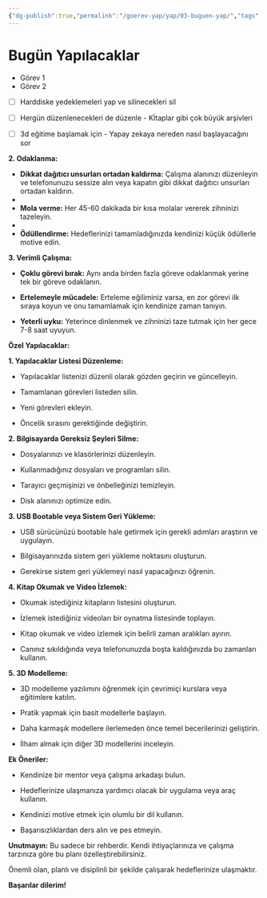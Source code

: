```yaml
---
{"dg-publish":true,"permalink":"/goerev-yap/yap/03-buguen-yap/","tags":["gardenEntry"]}
---
```



# Bugün Yapılacaklar

- Görev 1
- Görev 2


- [ ]  Harddiske yedeklemeleri yap ve silinecekleri sil
- [ ]  Hergün düzenlenecekleri de düzenle - Kİtaplar gibi çok büyük arşivleri
- [ ]  3d eğitime başlamak için - Yapay zekaya nereden nasıl başlayacağını sor


**2. Odaklanma:**

- **Dikkat dağıtıcı unsurları ortadan kaldırma:** Çalışma alanınızı düzenleyin ve telefonunuzu sessize alın veya kapatın gibi dikkat dağıtıcı unsurları ortadan kaldırın.
- 
- **Mola verme:** Her 45-60 dakikada bir kısa molalar vererek zihninizi tazeleyin.
- 
- **Ödüllendirme:** Hedeflerinizi tamamladığınızda kendinizi küçük ödüllerle motive edin.

**3. Verimli Çalışma:**

- **Çoklu görevi bırak:** Aynı anda birden fazla göreve odaklanmak yerine tek bir göreve odaklanın.

- **Ertelemeyle mücadele:** Erteleme eğiliminiz varsa, en zor görevi ilk sıraya koyun ve onu tamamlamak için kendinize zaman tanıyın.

- **Yeterli uyku:** Yeterince dinlenmek ve zihninizi taze tutmak için her gece 7-8 saat uyuyun.

**Özel Yapılacaklar:**

**1. Yapılacaklar Listesi Düzenleme:**

- Yapılacaklar listenizi düzenli olarak gözden geçirin ve güncelleyin.

- Tamamlanan görevleri listeden silin.

- Yeni görevleri ekleyin.

- Öncelik sırasını gerektiğinde değiştirin.

**2. Bilgisayarda Gereksiz Şeyleri Silme:**

- Dosyalarınızı ve klasörlerinizi düzenleyin.

- Kullanmadığınız dosyaları ve programları silin.

- Tarayıcı geçmişinizi ve önbelleğinizi temizleyin.

- Disk alanınızı optimize edin.

**3. USB Bootable veya Sistem Geri Yükleme:**

- USB sürücünüzü bootable hale getirmek için gerekli adımları araştırın ve uygulayın.

- Bilgisayarınızda sistem geri yükleme noktasını oluşturun.

- Gerekirse sistem geri yüklemeyi nasıl yapacağınızı öğrenin.

**4. Kitap Okumak ve Video İzlemek:**

- Okumak istediğiniz kitapların listesini oluşturun.

- İzlemek istediğiniz videoları bir oynatma listesinde toplayın.

- Kitap okumak ve video izlemek için belirli zaman aralıkları ayırın.

- Canınız sıkıldığında veya telefonunuzda boşta kaldığınızda bu zamanları kullanın.

**5. 3D Modelleme:**

- 3D modelleme yazılımını öğrenmek için çevrimiçi kurslara veya eğitimlere katılın.

- Pratik yapmak için basit modellerle başlayın.

- Daha karmaşık modellere ilerlemeden önce temel becerilerinizi geliştirin.

- İlham almak için diğer 3D modellerini inceleyin.

**Ek Öneriler:**

- Kendinize bir mentor veya çalışma arkadaşı bulun.

- Hedeflerinize ulaşmanıza yardımcı olacak bir uygulama veya araç kullanın.

- Kendinizi motive etmek için olumlu bir dil kullanın.

- Başarısızlıklardan ders alın ve pes etmeyin.

**Unutmayın:** Bu sadece bir rehberdir. Kendi ihtiyaçlarınıza ve çalışma tarzınıza göre bu planı özelleştirebilirsiniz. 

Önemli olan, planlı ve disiplinli bir şekilde çalışarak hedeflerinize ulaşmaktır.

**Başarılar dilerim!**
